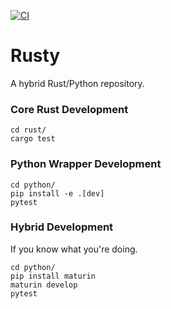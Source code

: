 [![CI](https://github.com/vineetbansal/rusty/actions/workflows/ci.yml/badge.svg)](https://github.com/vineetbansal/rusty/actions/workflows/ci.yml)

Rusty
=====

A hybrid Rust/Python repository.

### Core Rust Development

```shell
cd rust/
cargo test
```

### Python Wrapper Development

```shell
cd python/
pip install -e .[dev]
pytest
```

### Hybrid Development

If you know what you're doing.
```shell
cd python/
pip install maturin
maturin develop
pytest
```
